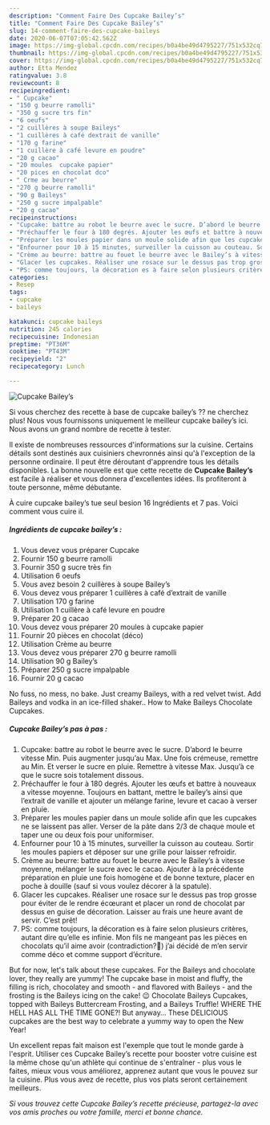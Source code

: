 ```yaml
---
description: "Comment Faire Des Cupcake Bailey’s"
title: "Comment Faire Des Cupcake Bailey’s"
slug: 14-comment-faire-des-cupcake-baileys
date: 2020-06-07T07:05:42.562Z
image: https://img-global.cpcdn.com/recipes/b0a4be49d4795227/751x532cq70/cupcake-baileys-photo-principale-de-la-recette.jpg
thumbnail: https://img-global.cpcdn.com/recipes/b0a4be49d4795227/751x532cq70/cupcake-baileys-photo-principale-de-la-recette.jpg
cover: https://img-global.cpcdn.com/recipes/b0a4be49d4795227/751x532cq70/cupcake-baileys-photo-principale-de-la-recette.jpg
author: Etta Mendez
ratingvalue: 3.8
reviewcount: 8
recipeingredient:
- " Cupcake"
- "150 g beurre ramolli"
- "350 g sucre trs fin"
- "6 oeufs"
- "2 cuillères à soupe Baileys"
- "1 cuillères à café dextrait de vanille"
- "170 g farine"
- "1 cuillère à café levure en poudre"
- "20 g cacao"
- "20 moules  cupcake papier"
- "20 pices en chocolat dco"
- " Crme au beurre"
- "270 g beurre ramolli"
- "90 g Baileys"
- "250 g sucre impalpable"
- "20 g cacao"
recipeinstructions:
- "Cupcake: battre au robot le beurre avec le sucre. D’abord le beurre vitesse Min. Puis augmenter jusqu’au Max. Une fois crémeuse, remettre au Min. Et verser le sucre en pluie. Remettre à vitesse Max. Jusqu’à ce que le sucre sois totalement dissous."
- "Préchauffer le four à 180 degrés. Ajouter les œufs et battre à nouveaux a vitesse moyenne. Toujours en battant, mettre le bailey’s ainsi que l’extrait de vanille et ajouter un mélange farine, levure et cacao à verser en pluie."
- "Préparer les moules papier dans un moule solide afin que les cupcakes ne se laissent pas aller. Verser de la pâte dans 2/3 de chaque moule et taper une ou deux fois pour uniformiser."
- "Enfourner pour 10 à 15 minutes, surveiller la cuisson au couteau. Sortir les moules papiers et déposer sur une grille pour laisser refroidir."
- "Crème au beurre: battre au fouet le beurre avec le Bailey’s à vitesse moyenne, mélanger le sucre avec le cacao. Ajouter à la précédente préparation en pluie une fois homogène et de bonne texture, placer en poche à douille (sauf si vous voulez décorer à la spatule)."
- "Glacer les cupcakes. Réaliser une rosace sur le dessus pas trop grosse pour éviter de le rendre écœurant et placer un rond de chocolat par dessus en guise de décoration. Laisser au frais une heure avant de servir. C’est prêt!"
- "PS: comme toujours, la décoration es à faire selon plusieurs critères, autant dire qu’elle es infinie. Mon fils ne mangeant pas les pièces en chocolats qu’il aime avoir (contradiction?🤫) j’ai décidé de m’en servir comme déco et comme support d’écriture."
categories:
- Resep
tags:
- cupcake
- baileys

katakunci: cupcake baileys 
nutrition: 245 calories
recipecuisine: Indonesian
preptime: "PT36M"
cooktime: "PT43M"
recipeyield: "2"
recipecategory: Lunch

---
```



![Cupcake Bailey’s](https://img-global.cpcdn.com/recipes/b0a4be49d4795227/751x532cq70/cupcake-baileys-photo-principale-de-la-recette.jpg)

Si vous cherchez des recette à base de cupcake bailey’s ?? ne cherchez plus! Nous vous fournissons uniquement le meilleur cupcake bailey’s ici. Nous avons un grand nombre de recette à tester.

Il existe de nombreuses ressources d'informations sur la cuisine. Certains détails sont destinés aux cuisiniers chevronnés ainsi qu'à l'exception de la personne ordinaire. Il peut être déroutant d'apprendre tous les détails disponibles. La bonne nouvelle est que cette recette de <strong> Cupcake Bailey’s </strong> est facile à réaliser et vous donnera d'excellentes idées. Ils profiteront à toute personne, même débutante.

<!--inarticleads1-->

À cuire cupcake bailey’s tue seul besion 16 Ingrédients et 7 pas. Voici comment vous cuire il.

##### Ingrédients de cupcake bailey’s :

1. Vous devez vous préparer  Cupcake
1. Fournir 150 g beurre ramolli
1. Fournir 350 g sucre très fin
1. Utilisation 6 oeufs
1. Vous avez besoin 2 cuillères à soupe Bailey’s
1. Vous devez vous préparer 1 cuillères à café d’extrait de vanille
1. Utilisation 170 g farine
1. Utilisation 1 cuillère à café levure en poudre
1. Préparer 20 g cacao
1. Vous devez vous préparer 20 moules à cupcake papier
1. Fournir 20 pièces en chocolat (déco)
1. Utilisation  Crème au beurre
1. Vous devez vous préparer 270 g beurre ramolli
1. Utilisation 90 g Bailey’s
1. Préparer 250 g sucre impalpable
1. Fournir 20 g cacao


No fuss, no mess, no bake. Just creamy Baileys, with a red velvet twist. Add Baileys and vodka in an ice-filled shaker.. How to Make Baileys Chocolate Cupcakes. 

<!--inarticleads2-->

##### Cupcake Bailey’s pas à pas :

1. Cupcake: battre au robot le beurre avec le sucre. D’abord le beurre vitesse Min. Puis augmenter jusqu’au Max. Une fois crémeuse, remettre au Min. Et verser le sucre en pluie. Remettre à vitesse Max. Jusqu’à ce que le sucre sois totalement dissous.
1. Préchauffer le four à 180 degrés. Ajouter les œufs et battre à nouveaux a vitesse moyenne. Toujours en battant, mettre le bailey’s ainsi que l’extrait de vanille et ajouter un mélange farine, levure et cacao à verser en pluie.
1. Préparer les moules papier dans un moule solide afin que les cupcakes ne se laissent pas aller. Verser de la pâte dans 2/3 de chaque moule et taper une ou deux fois pour uniformiser.
1. Enfourner pour 10 à 15 minutes, surveiller la cuisson au couteau. Sortir les moules papiers et déposer sur une grille pour laisser refroidir.
1. Crème au beurre: battre au fouet le beurre avec le Bailey’s à vitesse moyenne, mélanger le sucre avec le cacao. Ajouter à la précédente préparation en pluie une fois homogène et de bonne texture, placer en poche à douille (sauf si vous voulez décorer à la spatule).
1. Glacer les cupcakes. Réaliser une rosace sur le dessus pas trop grosse pour éviter de le rendre écœurant et placer un rond de chocolat par dessus en guise de décoration. Laisser au frais une heure avant de servir. C’est prêt!
1. PS: comme toujours, la décoration es à faire selon plusieurs critères, autant dire qu’elle es infinie. Mon fils ne mangeant pas les pièces en chocolats qu’il aime avoir (contradiction?🤫) j’ai décidé de m’en servir comme déco et comme support d’écriture.


But for now, let&#39;s talk about these cupcakes. For the Baileys and chocolate lover, they really are yummy! The cupcake base in moist and fluffy, the filling is rich, chocolatey and smooth - and flavored with Baileys - and the frosting is the Baileys icing on the cake! 😉 Chocolate Baileys Cupcakes, topped with Baileys Buttercream Frosting, and a Baileys Truffle! WHERE THE HELL HAS ALL THE TIME GONE?! But anyway… These DELICIOUS cupcakes are the best way to celebrate a yummy way to open the New Year! 

<!--inarticleads1-->

<p>
Un excellent repas fait maison est l'exemple que tout le monde garde à l'esprit. Utiliser ces Cupcake Bailey’s recette pour booster votre cuisine est la même chose qu'un athlète qui continue de s'entraîner - plus vous le faites, mieux vous vous améliorez, apprenez autant que vous le pouvez sur la cuisine. Plus vous avez de recette, plus vos plats seront certainement meilleurs.
</p>

<p>
<i>Si vous trouvez cette Cupcake Bailey’s recette précieuse, partagez-la avec vos amis proches ou votre famille, merci et bonne chance.</i>
</p>
